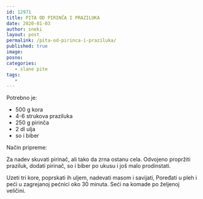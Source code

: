 ```yaml
---
id: 12971
title: PITA OD PIRINČA I PRAZILUKA
date: 2020-01-03
author: sneki
layout: post
permalink: /pita-od-pirinca-i-praziluka/
published: true
image: 
posno: 
categories:
   - slane pite
tags:
   -
---
```

Potrebno je:

* 500 g kora 
* 4-6 strukova praziluka
* 250 g pirinča 
* 2 dl ulja 
* so i biber

Način pripreme:

Za nadev skuvati pirinač, ali tako da zrna ostanu
cela. Odvojeno propržiti praziluk, dodati pirinač, so i
biber po ukusu i još malo prodinstati.

Uzeti tri kore, poprskati ih uljem, nadevati masom i
savijati, Poređati u pleh i peći u zagrejanoj pećnici oko
30 minuta. Seći na komade po željenoj veličini.

  

